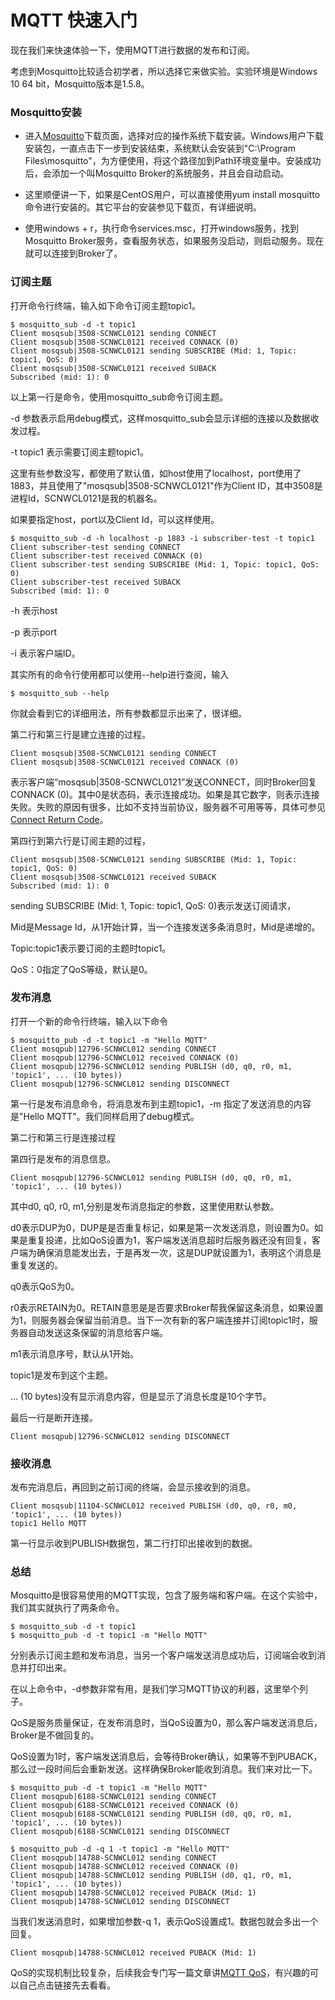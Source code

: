 # MQTT 快速入门

现在我们来快速体验一下，使用MQTT进行数据的发布和订阅。

考虑到Mosquitto比较适合初学者，所以选择它来做实验。实验环境是Windows 10 64 bit，Mosquitto版本是1.5.8。

### Mosquitto安装

- 进入[Mosquitto](<https://mosquitto.org/download/>)下载页面，选择对应的操作系统下载安装。Windows用户下载安装包，一直点击下一步到安装结束，系统默认会安装到"C:\Program Files\mosquitto"，为方便使用，将这个路径加到Path环境变量中。安装成功后，会添加一个叫Mosquitto Broker的系统服务，并且会自动启动。

- 这里顺便讲一下，如果是CentOS用户，可以直接使用yum install mosquitto命令进行安装的。其它平台的安装参见下载页，有详细说明。

- 使用windows + r，执行命令services.msc，打开windows服务，找到Mosquitto Broker服务，查看服务状态，如果服务没启动，则启动服务。现在就可以连接到Broker了。


### 订阅主题

打开命令行终端，输入如下命令订阅主题topic1。

```
$ mosquitto_sub -d -t topic1 
Client mosqsub|3508-SCNWCL0121 sending CONNECT
Client mosqsub|3508-SCNWCL0121 received CONNACK (0)
Client mosqsub|3508-SCNWCL0121 sending SUBSCRIBE (Mid: 1, Topic: topic1, QoS: 0)
Client mosqsub|3508-SCNWCL0121 received SUBACK
Subscribed (mid: 1): 0
```

以上第一行是命令，使用mosquitto_sub命令订阅主题。

-d 参数表示启用debug模式，这样mosquitto_sub会显示详细的连接以及数据收发过程。

-t topic1 表示需要订阅主题topic1。

这里有些参数没写，都使用了默认值，如host使用了localhost，port使用了1883，并且使用了"mosqsub|3508-SCNWCL0121"作为Client ID，其中3508是进程Id，SCNWCL0121是我的机器名。

如果要指定host，port以及Client Id，可以这样使用。

```
$ mosquitto_sub -d -h localhost -p 1883 -i subscriber-test -t topic1
Client subscriber-test sending CONNECT
Client subscriber-test received CONNACK (0)
Client subscriber-test sending SUBSCRIBE (Mid: 1, Topic: topic1, QoS: 0)
Client subscriber-test received SUBACK
Subscribed (mid: 1): 0
```

-h 表示host

-p 表示port

-i 表示客户端ID。

其实所有的命令行使用都可以使用--help进行查阅，输入

`$ mosquitto_sub --help`

你就会看到它的详细用法，所有参数都显示出来了，很详细。

第二行和第三行是建立连接的过程。

```
Client mosqsub|3508-SCNWCL0121 sending CONNECT
Client mosqsub|3508-SCNWCL0121 received CONNACK (0)
```

表示客户端“mosqsub|3508-SCNWCL0121”发送CONNECT，同时Broker回复CONNACK (0)。其中0是状态码，表示连接成功。如果是其它数字，则表示连接失败。失败的原因有很多，比如不支持当前协议，服务器不可用等等，具体可参见[Connect Return Code](<http://docs.oasis-open.org/mqtt/mqtt/v3.1.1/os/mqtt-v3.1.1-os.html#_Toc398718035>)。

第四行到第六行是订阅主题的过程，

```
Client mosqsub|3508-SCNWCL0121 sending SUBSCRIBE (Mid: 1, Topic: topic1, QoS: 0)
Client mosqsub|3508-SCNWCL0121 received SUBACK
Subscribed (mid: 1): 0
```

sending SUBSCRIBE (Mid: 1, Topic: topic1, QoS: 0)表示发送订阅请求，

Mid是Message Id，从1开始计算，当一个连接发送多条消息时，Mid是递增的。

Topic:topic1表示要订阅的主题时topic1。

QoS：0指定了QoS等级，默认是0。


### 发布消息

打开一个新的命令行终端，输入以下命令

```
$ mosquitto_pub -d -t topic1 -m "Hello MQTT"
Client mosqpub|12796-SCNWCL012 sending CONNECT
Client mosqpub|12796-SCNWCL012 received CONNACK (0)
Client mosqpub|12796-SCNWCL012 sending PUBLISH (d0, q0, r0, m1, 'topic1', ... (10 bytes))
Client mosqpub|12796-SCNWCL012 sending DISCONNECT
```

第一行是发布消息命令，将消息发布到主题topic1，-m 指定了发送消息的内容是"Hello MQTT"。我们同样启用了debug模式。

第二行和第三行是连接过程

第四行是发布的消息信息。

```
Client mosqpub|12796-SCNWCL012 sending PUBLISH (d0, q0, r0, m1, 'topic1', ... (10 bytes))
```

其中d0, q0, r0, m1,分别是发布消息指定的参数，这里使用默认参数。

d0表示DUP为0，DUP是是否重复标记，如果是第一次发送消息，则设置为0。如果是重复投递，比如QoS设置为1，客户端发送消息超时后服务器还没有回复，客户端为确保消息能发出去，于是再发一次，这是DUP就设置为1，表明这个消息是重复发送的。

q0表示QoS为0。

r0表示RETAIN为0。RETAIN意思是是否要求Broker帮我保留这条消息，如果设置为1，则服务器会保留当前消息。当下一次有新的客户端连接并订阅topic1时，服务器自动发送这条保留的消息给客户端。

m1表示消息序号，默认从1开始。

topic1是发布到这个主题。

... (10 bytes)没有显示消息内容，但是显示了消息长度是10个字节。

最后一行是断开连接。

`Client mosqpub|12796-SCNWCL012 sending DISCONNECT`




### 接收消息

发布完消息后，再回到之前订阅的终端，会显示接收到的消息。

```
Client mosqsub|11104-SCNWCL012 received PUBLISH (d0, q0, r0, m0, 'topic1', ... (10 bytes))
topic1 Hello MQTT
```

第一行显示收到PUBLISH数据包，第二行打印出接收到的数据。



### 总结

Mosquitto是很容易使用的MQTT实现，包含了服务端和客户端。在这个实验中，我们其实就执行了两条命令。

```
$ mosquitto_sub -d -t topic1 
$ mosquitto_pub -d -t topic1 -m "Hello MQTT"
```

分别表示订阅主题和发布消息，当另一个客户端发送消息成功后，订阅端会收到消息并打印出来。

在以上命令中，-d参数非常有用，是我们学习MQTT协议的利器，这里举个列子。

QoS是服务质量保证，在发布消息时，当QoS设置为0，那么客户端发送消息后，Broker是不做回复的。

QoS设置为1时，客户端发送消息后，会等待Broker确认，如果等不到PUBACK，那么过一段时间后会重新发送。这样确保Broker能收到消息。我们来对比一下。

```
$ mosquitto_pub -d -t topic1 -m "Hello MQTT"
Client mosqpub|6188-SCNWCL0121 sending CONNECT
Client mosqpub|6188-SCNWCL0121 received CONNACK (0)
Client mosqpub|6188-SCNWCL0121 sending PUBLISH (d0, q0, r0, m1, 'topic1', ... (10 bytes))
Client mosqpub|6188-SCNWCL0121 sending DISCONNECT
```

```
$ mosquitto_pub -d -q 1 -t topic1 -m "Hello MQTT"
Client mosqpub|14788-SCNWCL012 sending CONNECT
Client mosqpub|14788-SCNWCL012 received CONNACK (0)
Client mosqpub|14788-SCNWCL012 sending PUBLISH (d0, q1, r0, m1, 'topic1', ... (10 bytes))
Client mosqpub|14788-SCNWCL012 received PUBACK (Mid: 1)
Client mosqpub|14788-SCNWCL012 sending DISCONNECT
```

当我们发送消息时，如果增加参数-q 1，表示QoS设置成1。数据包就会多出一个回复。

`Client mosqpub|14788-SCNWCL012 received PUBACK (Mid: 1)`

QoS的实现机制比较复杂，后续我会专门写一篇文章讲[MQTT QoS](<http://docs.oasis-open.org/mqtt/mqtt/v3.1.1/os/mqtt-v3.1.1-os.html#_Toc398718099>)，有兴趣的可以自己点击链接先去看看。

